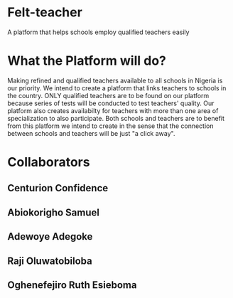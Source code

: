 # Felt-teacher
A platform that helps schools employ qualified teachers easily
# What the Platform will do?
Making refined and qualified teachers available to all schools in Nigeria is our priority. We intend to create a platform that links teachers to schools in the country. ONLY qualified teachers are to be found on our platform because series of tests will be conducted to test teachers' quality. Our platform also creates availabilty for teachers with more than one area of specialization to also participate. Both schools and teachers are to benefit from this platform we intend to create in the sense that the connection between schools and teachers will be just  "a click away". 
# Collaborators 
## Centurion Confidence
## Abiokorigho Samuel
## Adewoye Adegoke
## Raji Oluwatobiloba
## Oghenefejiro Ruth Esieboma


